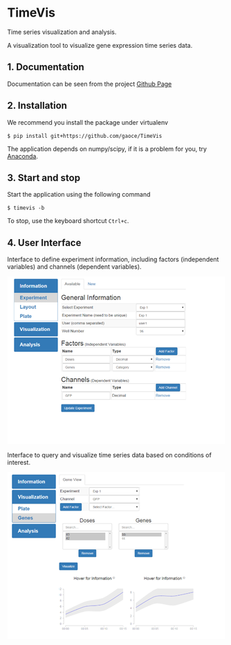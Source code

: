 # TimeVis
Time series visualization and analysis. 

A visualization tool to visualize gene expression time series data.

## 1. Documentation

Documentation can be seen from the project [Github Page](http://gaoce.github.io/TimeVis)

## 2. Installation

We recommend you install the package under virtualenv

    $ pip install git+https://github.com/gaoce/TimeVis

The application depends on numpy/scipy, if it is a problem for you, try 
[Anaconda](http://continuum.io/downloads).

## 3. Start and stop
Start the application using the following command
	
    $ timevis -b

To stop, use the keyboard shortcut `Ctrl+c`.

## 4. User Interface
Interface to define experiment information, including factors (independent
variables) and channels (dependent variables).

![Experiment Information](/docs/images/experiment.png)

Interface to query and visualize time series data based on conditions of
interest.

![Visualization](/docs/images/gene_vis.png)
